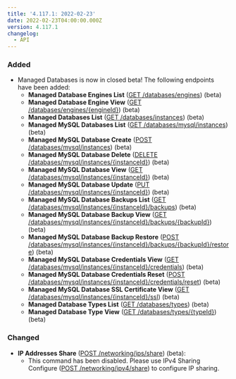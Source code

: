 ```yaml
---
title: '4.117.1: 2022-02-23'
date: 2022-02-23T04:00:00.000Z
version: 4.117.1
changelog:
  - API
---
```


### Added

* Managed Databases is now in closed beta! The following endpoints have been added:
  * **Managed Database Engines List** ([GET /databases/engines](https://www.linode.com/docs/api/databases/#managed-database-engines-list)) (beta)
  * **Managed Database Engine View** ([GET /databases/engines/{engineId}](https://www.linode.com/docs/api/databases/#managed-database-engine-view)) (beta)
  * **Managed Databases List** ([GET /databases/instances](https://www.linode.com/docs/api/databases/#managed-databases-list)) (beta)
  * **Managed MySQL Databases List** ([GET /databases/mysql/instances](https://www.linode.com/docs/api/databases/#managed-mysql-databases-list)) (beta)
  * **Managed MySQL Database Create** ([POST /databases/mysql/instances](https://www.linode.com/docs/api/databases/#managed-mysql-database-create)) (beta)
  * **Managed MySQL Database Delete** ([DELETE /databases/mysql/instances/{instanceId}](https://www.linode.com/docs/api/databases/#managed-mysql-database-delete)) (beta)
  * **Managed MySQL Database View** ([GET /databases/mysql/instances/{instanceId}](https://www.linode.com/docs/api/databases/#managed-mysql-database-view)) (beta)
  * **Managed MySQL Database Update** ([PUT /databases/mysql/instances/{instanceId}](https://www.linode.com/docs/api/databases/#managed-mysql-database-update)) (beta)
  * **Managed MySQL Database Backups List** ([GET /databases/mysql/instances/{instanceId}/backups](https://www.linode.com/docs/api/databases/#managed-mysql-database-backups-list)) (beta)
  * **Managed MySQL Database Backup View** ([GET /databases/mysql/instances/{instanceId}/backups/{backupId}](https://www.linode.com/docs/api/databases/#managed-mysql-database-backup-view)) (beta)
  * **Managed MySQL Database Backup Restore** ([POST /databases/mysql/instances/{instanceId}/backups/{backupId}/restore](https://www.linode.com/docs/api/databases/#managed-mysql-database-backup-restore)) (beta)
  * **Managed MySQL Database Credentials View** ([GET /databases/mysql/instances/{instanceId}/credentials](https://www.linode.com/docs/api/databases/#managed-mysql-database-credentials-view)) (beta)
  * **Managed MySQL Database Credentials Reset** ([POST /databases/mysql/instances/{instanceId}/credentials/reset](https://www.linode.com/docs/api/databases/#managed-mysql-database-credentials-reset)) (beta)
  * **Managed MySQL Database SSL Certificate View** ([GET /databases/mysql/instances/{instanceId}/ssl](https://www.linode.com/docs/api/databases/#managed-mysql-database-ssl-certificate-view)) (beta)
  * **Managed Database Types List** ([GET /databases/types](https://www.linode.com/docs/api/databases/#managed-database-types-list)) (beta)
  * **Managed Database Type View** ([GET /databases/types/{typeId}](https://www.linode.com/docs/api/databases/#managed-database-type-view)) (beta)

### Changed

* **IP Addresses Share** ([POST /networking/ips/share](https://www.linode.com/docs/api/networking/#ip-addresses-share)) (beta):
  * This command has been disabled. Please use IPv4 Sharing Configure ([POST /networking/ipv4/share](https://www.linode.com/docs/api/networking/#ipv4-sharing-configure)) to configure IP sharing.
